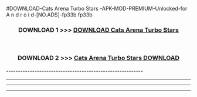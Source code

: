 #DOWNLOAD-Cats Arena Turbo Stars -APK-MOD-PREMIUM-Unlocked-for A n d r o i d-[NO.ADS]-fp33b fp33b 



<div align="center">

<h3>DOWNLOAD 1 >>> <a href="https://getmod2.web.app/?judul=Cats Arena Turbo Stars ">DOWNLOAD Cats Arena Turbo Stars </a></h3><br>

<h3>DOWNLOAD 2 >>> <a href="https://getmod2.web.app/?judul=Cats Arena Turbo Stars ">Cats Arena Turbo Stars  DOWNLOAD </a></h3>

</div>
----------------------------------------------------------

----------------------------------------------------------

----------------------------------------------------------

----------------------------------------------------------



